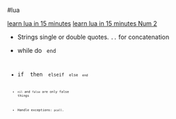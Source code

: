 #lua

[learn lua in 15 minutes](https://learnxinyminutes.com/docs/lua/)
[learn lua in 15 minutes Num 2](http://tylerneylon.com/a/learn-lua/?ref=hackr.io)

- Strings single or double quotes. `..` for concatenation
- while <boolean> do <code> end
- if <boolean> then <code> elseif <code> else <code> end
-  `nil` and `false` are only false things

- Handle exceptions: `pcall`.
